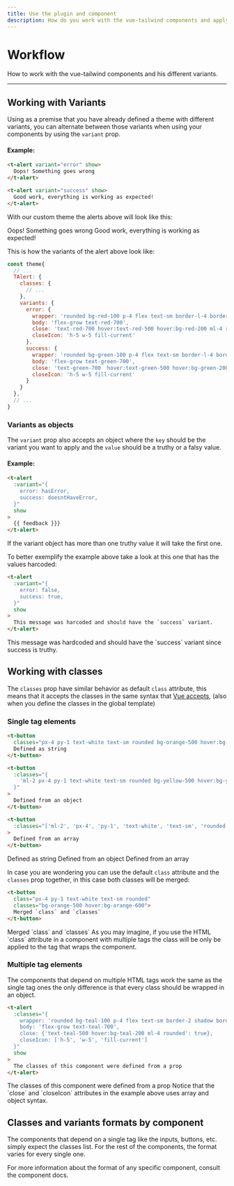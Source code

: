 ```yaml
---
title: Use the plugin and component
description: How do you work with the vue-tailwind components and apply different variants.
---
```


# Workflow

 How to work with the vue-tailwind components and his different variants.

<hr>

## Working with Variants

Using as a premise that you have already defined a theme with different variants, you can alternate between those variants when using your components by using the `variant` prop.

#### Example:

```html
<t-alert variant="error" show>
  Oops! Something goes wrong
</t-alert>

<t-alert variant="success" show>
  Good work, everything is working as expected!
</t-alert>
```

With our custom theme the alerts above will look like this:

<t-alert variant="error" show>
  Oops! Something goes wrong
</t-alert>

<t-alert variant="success" show>
  Good work, everything is working as expected!
</t-alert>


This is how the variants of the alert above look like:

```js
const theme{
  // ...
  TAlert: {
    classes: {
      // ...
    },
    variants: {
      error: {
        wrapper: 'rounded bg-red-100 p-4 flex text-sm border-l-4 border-red-500',
        body: 'flex-grow text-red-700',
        close: 'text-red-700 hover:text-red-500 hover:bg-red-200 ml-4 rounded',
        closeIcon: 'h-5 w-5 fill-current'
      },
      success: {
        wrapper: 'rounded bg-green-100 p-4 flex text-sm border-l-4 border-green-500',
        body: 'flex-grow text-green-700',
        close: 'text-green-700  hover:text-green-500 hover:bg-green-200 ml-4 rounded',
        closeIcon: 'h-5 w-5 fill-current'
      }
    }
  },
  // ...
}
```

### Variants as objects

The `variant` prop also accepts an object where the `key` should be the variant you want to apply and the `value` should be a truthy or a falsy value.

#### Example:

```html
<t-alert
  :variant="{
    error: hasError,  
    success: doesntHaveError,  
  }"
  show
>
  {{ feedback }}}
</t-alert>
```

<tip>
If the variant object has more than one truthy value it will take the first one.
</tip>

To better exemplify the example above take a look at this one that has the values harcoded:

```html
<t-alert
  :variant="{
    error: false,  
    success: true,  
  }"
  show
>
  This message was harcoded and should have the `success` variant.
</t-alert>
```

<t-alert :variant="{ error: false, success: true}" show>
  This message was hardcoded and should have the `success` variant since success is truthy.
</t-alert>

## Working with classes

The `classes` prop have similar behavior as default `class` attribute, this means that it accepts the classes in the same syntax that [Vue accepts](https://vuejs.org/v2/guide/class-and-style.html), (also when you define the classes in the global template)

### Single tag elements

```html
<t-button
  classes="px-4 py-1 text-white text-sm rounded bg-orange-500 hover:bg-orange-600">
  Defined as string
</t-button>

<t-button
  :classes="{
    'ml-2 px-4 py-1 text-white text-sm rounded bg-yellow-500 hover:bg-yellow-600': true
  }"
>
  Defined from an object
</t-button>

<t-button
  :classes="['ml-2', 'px-4', 'py-1', 'text-white', 'text-sm', 'rounded', 'bg-teal-500',  'hover:bg-teal-600']"
>
  Defined from an array
</t-button>
```

<t-button classes="px-4 py-1 text-white text-sm rounded bg-orange-500 hover:bg-orange-600">Defined as string</t-button>
<t-button :classes="{'ml-2 px-4 py-1 text-white text-sm rounded bg-yellow-500 hover:bg-yellow-600': true}">
  Defined from an object
</t-button>
<t-button :classes="['ml-2', 'px-4', 'py-1', 'text-white', 'text-sm', 'rounded', 'bg-teal-500',  'hover:bg-teal-600']">
  Defined from an array
</t-button>

In case you are wondering you can use the default `class` attribute and the `classes` prop together, in this case both classes will be merged:

```html
<t-button
  class="px-4 py-1 text-white text-sm rounded"
  classes="bg-orange-500 hover:bg-orange-600">
  Merged `class` and `classes`
</t-button>
```

<t-button class="px-4 py-1 text-white text-sm rounded" classes="bg-orange-500 hover:bg-orange-600">
  Merged `class` and `classes`
</t-button>

<tip>
As you may imagine, if you use the HTML `class` attribute in a component with multiple tags the class will be only be applied to the tag that wraps the component.
</tip>

### Multiple tag elements

The components that depend on multiple HTML tags work the same as the single tag ones the only difference is that every class should be wrapped in an object.


```html
<t-alert
  :classes="{
    wrapper: 'rounded bg-teal-100 p-4 flex text-sm border-2 shadow border-teal-300',
    body: 'flex-grow text-teal-700',
    close: {'text-teal-500 hover:bg-teal-200 ml-4 rounded': true},
    closeIcon: ['h-5', 'w-5', 'fill-current']
  }"
  show
>
  The classes of this component were defined from a prop
</t-alert>
```

<t-alert :classes="{ wrapper: 'rounded bg-teal-100 p-4 flex text-sm border-2 shadow border-teal-300', body: 'flex-grow text-teal-700', close: {'text-teal-500 hover:bg-teal-200 ml-4 rounded': true}, closeIcon: ['h-5', 'w-5', 'fill-current']}" show>
  The classes of this component were defined from a prop
</t-alert>

<tip>
Notice that the `close` and `closeIcon` attributes in the example above uses array and object syntax.
</tip>


## Classes and variants formats by component

The components that depend on a single tag like the inputs, buttons, etc. simply expect the classes list. For the rest of the components, the format varies for every single one.

For more information about the format of any specific component, consult the component docs.

